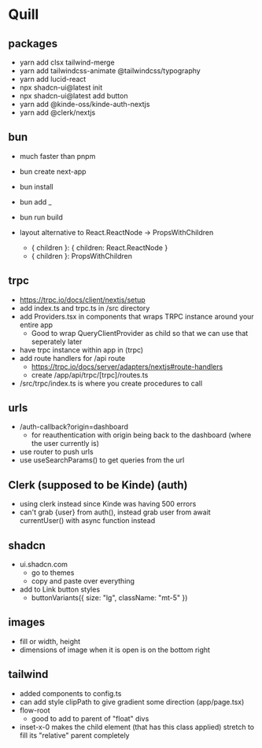 # Quill

## packages

- yarn add clsx tailwind-merge
- yarn add tailwindcss-animate @tailwindcss/typography
- yarn add lucid-react
- npx shadcn-ui@latest init
- npx shadcn-ui@latest add button
- yarn add @kinde-oss/kinde-auth-nextjs
- yarn add @clerk/nextjs

## bun

- much faster than pnpm
- bun create next-app
- bun install
- bun add \_
- bun run build

- layout alternative to React.ReactNode -> PropsWithChildren
  - { children }: { children: React.ReactNode }
  - { children }: PropsWithChildren

## trpc

- https://trpc.io/docs/client/nextjs/setup
- add index.ts and trpc.ts in /src directory
- add Providers.tsx in components that wraps TRPC instance around your entire app
  - Good to wrap QueryClientProvider as child so that we can use that seperately later
- have trpc instance within app in (trpc)
- add route handlers for /api route
  - https://trpc.io/docs/server/adapters/nextjs#route-handlers
  - create /app/api/trpc/[trpc]/routes.ts
- /src/trpc/index.ts is where you create procedures to call

## urls

- /auth-callback?origin=dashboard
  - for reauthentication with origin being back to the dashboard (where the user currently is)
- use router to push urls
- use useSearchParams() to get queries from the url

## Clerk (supposed to be Kinde) (auth)

- using clerk instead since Kinde was having 500 errors
- can't grab {user} from auth(), instead grab user from await currentUser() with async function instead

## shadcn

- ui.shadcn.com
  - go to themes
  - copy and paste over everything
- add to Link button styles
  - buttonVariants({ size: "lg", className: "mt-5" })

## images

- fill or width, height
- dimensions of image when it is open is on the bottom right

## tailwind

- added components to config.ts
- can add style clipPath to give gradient some direction (app/page.tsx)
- flow-root
  - good to add to parent of "float" divs
- inset-x-0 makes the child element (that has this class applied) stretch to fill its "relative" parent completely
